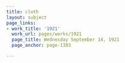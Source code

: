 ```yaml
---
title: cloth
layout: subject
page_links:
- work_title: '1921'
  work_url: pages/works/1921
  page_title: Wednesday September 14, 1921
  page_anchor: page-1383

---
```

